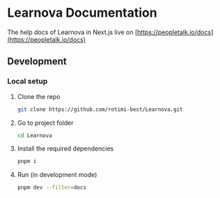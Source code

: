 # Learnova Documentation

The help docs of Learnova in Next.js live on [https://peopletalk.io/docs](https://peopletalk.io/docs)

## Development

### Local setup

1. Clone the repo

   ```bash
   git clone https://github.com/rotimi-best/Learnova.git
   ```

2. Go to project folder

   ```bash
   cd Learnova
   ```

3. Install the required dependencies

   ```bash
   pnpm i
   ```

4. Run (in development mode)

   ```bash
   pnpm dev --filter=docs
   ```
